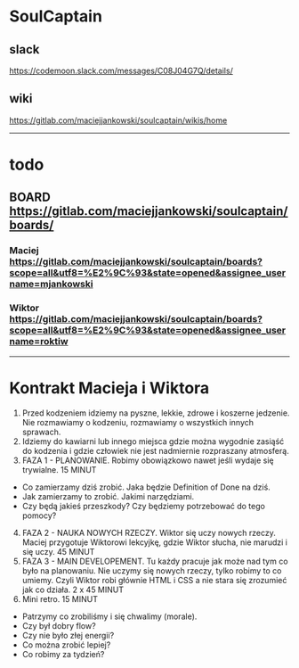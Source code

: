 # SoulCaptain

## slack
<https://codemoon.slack.com/messages/C08J04G7Q/details/>
## wiki
<https://gitlab.com/maciejjankowski/soulcaptain/wikis/home>

---

# todo
  ## BOARD <https://gitlab.com/maciejjankowski/soulcaptain/boards/>
  ### Maciej <https://gitlab.com/maciejjankowski/soulcaptain/boards?scope=all&utf8=%E2%9C%93&state=opened&assignee_username=mjankowski>
  ### Wiktor <https://gitlab.com/maciejjankowski/soulcaptain/boards?scope=all&utf8=%E2%9C%93&state=opened&assignee_username=roktiw>

---

# Kontrakt Macieja i Wiktora

1. Przed kodzeniem idziemy na pyszne, lekkie, zdrowe i koszerne jedzenie. Nie rozmawiamy o kodzeniu, rozmawiamy o wszystkich innych sprawach.
2. Idziemy do kawiarni lub innego miejsca gdzie można wygodnie zasiąść do kodzenia i gdzie człowiek nie jest nadmiernie rozpraszany atmosferą.
3. FAZA 1 - PLANOWANIE. Robimy obowiązkowo nawet jeśli wydaje się trywialne. 15 MINUT
* Co zamierzamy dziś zrobić. Jaka będzie Definition of Done na dziś.
* Jak zamierzamy to zrobić. Jakimi narzędziami.
* Czy będą jakieś przeszkody? Czy będziemy potrzebować do tego pomocy?
4. FAZA 2 - NAUKA NOWYCH RZECZY. Wiktor się uczy nowych rzeczy. Maciej przygotuje Wiktorowi lekcyjkę, gdzie Wiktor słucha, nie marudzi i się uczy. 45 MINUT
5. FAZA 3 - MAIN DEVELOPEMENT. Tu każdy pracuje jak może nad tym co było na planowaniu. Nie uczymy się nowych rzeczy, tylko robimy to co umiemy. Czyli Wiktor robi głównie HTML i CSS a nie stara się zrozumieć jak co działa. 2 x 45 MINUT
6. Mini retro. 15 MINUT
* Patrzymy co zrobiliśmy i się chwalimy (morale).
* Czy był dobry flow?
* Czy nie było złej energii?
* Co można zrobić lepiej?
* Co robimy za tydzień?



